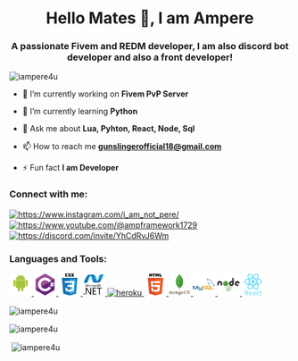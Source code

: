<h1 align="center">Hello Mates 👋, I am Ampere</h1>
<h3 align="center">A passionate Fivem and REDM developer, I am also discord bot developer and also a front developer!</h3>

<p align="left"> <img src="https://komarev.com/ghpvc/?username=iampere4u&label=Profile%20views&color=0e75b6&style=flat" alt="iampere4u" /> </p>

- 🔭 I’m currently working on **Fivem PvP Server**

- 🌱 I’m currently learning **Python**

- 💬 Ask me about **Lua, Pyhton, React, Node, Sql**

- 📫 How to reach me **gunslingerofficial18@gmail.com**

- ⚡ Fun fact **I am Developer**

<h3 align="left">Connect with me:</h3>
<p align="left">
<a href="https://instagram.com/https://www.instagram.com/i_am_not_pere/" target="blank"><img align="center" src="https://raw.githubusercontent.com/rahuldkjain/github-profile-readme-generator/master/src/images/icons/Social/instagram.svg" alt="https://www.instagram.com/i_am_not_pere/" height="30" width="40" /></a>
<a href="https://www.youtube.com/c/https://www.youtube.com/@ampframework1729" target="blank"><img align="center" src="https://raw.githubusercontent.com/rahuldkjain/github-profile-readme-generator/master/src/images/icons/Social/youtube.svg" alt="https://www.youtube.com/@ampframework1729" height="30" width="40" /></a>
<a href="https://discord.gg/https://discord.com/invite/YhCdRvJ6Wm" target="blank"><img align="center" src="https://raw.githubusercontent.com/rahuldkjain/github-profile-readme-generator/master/src/images/icons/Social/discord.svg" alt="https://discord.com/invite/YhCdRvJ6Wm" height="30" width="40" /></a>
</p>

<h3 align="left">Languages and Tools:</h3>
<p align="left"> <a href="https://developer.android.com" target="_blank" rel="noreferrer"> <img src="https://raw.githubusercontent.com/devicons/devicon/master/icons/android/android-original-wordmark.svg" alt="android" width="40" height="40"/> </a> <a href="https://www.w3schools.com/cs/" target="_blank" rel="noreferrer"> <img src="https://raw.githubusercontent.com/devicons/devicon/master/icons/csharp/csharp-original.svg" alt="csharp" width="40" height="40"/> </a> <a href="https://www.w3schools.com/css/" target="_blank" rel="noreferrer"> <img src="https://raw.githubusercontent.com/devicons/devicon/master/icons/css3/css3-original-wordmark.svg" alt="css3" width="40" height="40"/> </a> <a href="https://dotnet.microsoft.com/" target="_blank" rel="noreferrer"> <img src="https://raw.githubusercontent.com/devicons/devicon/master/icons/dot-net/dot-net-original-wordmark.svg" alt="dotnet" width="40" height="40"/> </a> <a href="https://heroku.com" target="_blank" rel="noreferrer"> <img src="https://www.vectorlogo.zone/logos/heroku/heroku-icon.svg" alt="heroku" width="40" height="40"/> </a> <a href="https://www.w3.org/html/" target="_blank" rel="noreferrer"> <img src="https://raw.githubusercontent.com/devicons/devicon/master/icons/html5/html5-original-wordmark.svg" alt="html5" width="40" height="40"/> </a> <a href="https://www.mongodb.com/" target="_blank" rel="noreferrer"> <img src="https://raw.githubusercontent.com/devicons/devicon/master/icons/mongodb/mongodb-original-wordmark.svg" alt="mongodb" width="40" height="40"/> </a> <a href="https://www.mysql.com/" target="_blank" rel="noreferrer"> <img src="https://raw.githubusercontent.com/devicons/devicon/master/icons/mysql/mysql-original-wordmark.svg" alt="mysql" width="40" height="40"/> </a> <a href="https://nodejs.org" target="_blank" rel="noreferrer"> <img src="https://raw.githubusercontent.com/devicons/devicon/master/icons/nodejs/nodejs-original-wordmark.svg" alt="nodejs" width="40" height="40"/> </a> <a href="https://reactjs.org/" target="_blank" rel="noreferrer"> <img src="https://raw.githubusercontent.com/devicons/devicon/master/icons/react/react-original-wordmark.svg" alt="react" width="40" height="40"/> </a> </p>

<p><img align="center" src="https://github-readme-stats.vercel.app/api/top-langs?username=iampere4u&show_icons=true&locale=en&layout=compact" alt="iampere4u" /></p>

<p><img align="center" src="https://github-readme-streak-stats.herokuapp.com/?user=iampere4u&" alt="iampere4u" /></p>

<p>&nbsp;<img align="center" src="https://github-readme-stats.vercel.app/api?username=iampere4u&show_icons=true&locale=en" alt="iampere4u" /></p>

